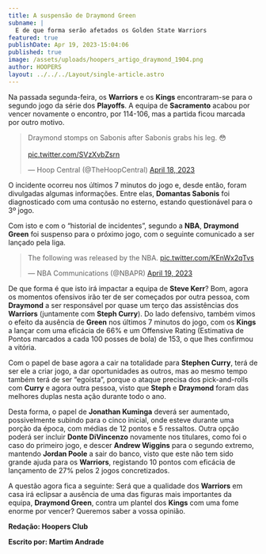 ```yaml
---
title: A suspensão de Draymond Green
subname: |
  E de que forma serão afetados os Golden State Warriors
featured: true
publishDate: Apr 19, 2023-15:04:06
published: true
image: /assets/uploads/hoopers_artigo_draymond_1904.png
author: HOOPERS
layout: ../../../Layout/single-article.astro
---
```

Na passada segunda-feira, os **Warriors** e os **Kings** encontraram-se para o segundo jogo da série dos **Playoffs**. A equipa de **Sacramento** acabou por vencer novamente o encontro, por 114-106, mas a partida ficou marcada por outro motivo.



<blockquote class="twitter-tweet"><p lang="en" dir="ltr">Draymond stomps on Sabonis after Sabonis grabs his leg. 😳<br><br> <a href="https://t.co/SVzXvbZsrn">pic.twitter.com/SVzXvbZsrn</a></p>&mdash; Hoop Central (@TheHoopCentral) <a href="https://twitter.com/TheHoopCentral/status/1648180306439192578?ref_src=twsrc%5Etfw">April 18, 2023</a></blockquote> <script async src="https://platform.twitter.com/widgets.js" charset="utf-8"></script>



O incidente ocorreu nos últimos 7 minutos do jogo e, desde então, foram divulgadas algumas informações. Entre elas, **Domantas Sabonis** foi diagnosticado com uma contusão no esterno, estando questionável para o 3º jogo.



Com isto e com o “historial de incidentes”, segundo a **NBA**, **Draymond Green** foi suspenso para o próximo jogo, com o seguinte comunicado a ser lançado pela liga.



<blockquote class="twitter-tweet"><p lang="en" dir="ltr">The following was released by the NBA. <a href="https://t.co/KEnWx2qTvs">pic.twitter.com/KEnWx2qTvs</a></p>&mdash; NBA Communications (@NBAPR) <a href="https://twitter.com/NBAPR/status/1648531506736840707?ref_src=twsrc%5Etfw">April 19, 2023</a></blockquote> <script async src="https://platform.twitter.com/widgets.js" charset="utf-8"></script>



De que forma é que isto irá impactar a equipa de **Steve Kerr**? Bom, agora os momentos ofensivos irão ter de ser começados por outra pessoa, com **Draymond** a ser responsável por quase um terço das assistências dos **Warriors** (juntamente com **Steph Curry**). Do lado defensivo, também vimos o efeito da ausência de **Green** nos últimos 7 minutos do jogo, com os **Kings** a lançar com uma eficácia de 66% e um Offensive Rating (Estimativa de Pontos marcados a cada 100 posses de bola) de 153, o que lhes confirmou a vitória.



Com o papel de base agora a cair na totalidade para **Stephen Curry**, terá de ser ele a criar jogo, a dar oportunidades as outros, mas ao mesmo tempo também terá de ser “egoísta”, porque o ataque precisa dos pick-and-rolls com **Curry** e agora outra pessoa, visto que **Steph** e **Draymond** foram das melhores duplas nesta ação durante todo o ano.



Desta forma, o papel de **Jonathan Kuminga** deverá ser aumentado, possivelmente subindo para o cinco inicial, onde esteve durante uma porção da época, com médias de 12 pontos e 5 ressaltos. Outra opção poderá ser incluir **Donte DiVincenzo** novamente nos titulares, como foi o caso do primeiro jogo, e descer **Andrew Wiggins** para o segundo extremo, mantendo **Jordan Poole** a sair do banco, visto que este não tem sido grande ajuda para os **Warriors**, registando 10 pontos com eficácia de lançamento de 27% pelos 2 jogos concretizados.



A questão agora fica a seguinte: Será que a qualidade dos **Warriors** em casa irá eclipsar a ausência de uma das figuras mais importantes da equipa, **Draymond Green**, contra um plantel dos **Kings** com uma fome enorme por vencer? Queremos saber a vossa opinião.



**Redação: Hoopers Club**

**Escrito por: Martim Andrade**